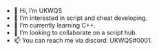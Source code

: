 - 👋 Hi, I’m UKWQS
- 👀 I’m interested in script and cheat developing.
- 🌱 I’m currently learning C++.
- 💞️ I’m looking to collaborate on a script hub.
- 📫 You can reach me via discord: UKWQS#0001.
